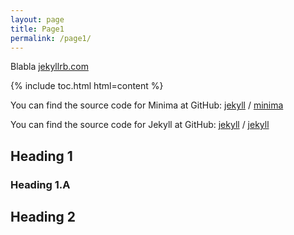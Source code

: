 ```yaml
---
layout: page
title: Page1
permalink: /page1/
---
```


Blabla [jekyllrb.com](https://jekyllrb.com/)

{% include toc.html html=content %}

You can find the source code for Minima at GitHub:
[jekyll][jekyll-organization] /
[minima](https://github.com/jekyll/minima)

You can find the source code for Jekyll at GitHub:
[jekyll][jekyll-organization] /
[jekyll](https://github.com/jekyll/jekyll)


## Heading 1
### Heading 1.A
## Heading 2


[jekyll-organization]: https://github.com/jekyll

